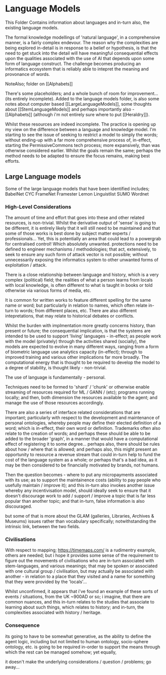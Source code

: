 # Language Models

This Folder Contains information about languages and in-turn also, the existing language models.

The formal knowledge modellings of 'natural language', in a comprehensive manner, is a fairly complex endevour.  The reason why the complexities are being explored in-detail is in response to a belief or hypothesis, is that the need to get stuck into the detail will have meaningful consequential effects upon the qualities associated with the use of AI that depends upon some form of language construct.  The challenge becomes producing an informatics ecosystem that is reliably able to intepret the meaning and provonance of words.

NoteAlso; folder on [[Alphabets]]

There's some placeholders; and a whole bunch of room for improvement... (its entirely incomplete).  Added to the language models folder, is also some notes about computer based [[LargeLanguageModels]], some thoughts about [[StemLanguageModels]] and perhaps importantly also - [[Alphabets]] (although i'm not entirely sure where to put [[Heraldry]]).

Whilst these resources are indeed incomplete.   The practice is opening up my view on the difference between a language and knowledge model.  I'm starting to see the issue of seeking to restrict a model to simply the words; without ending-up with a far more comprehensive process of, in-effect, starting the PermissiveCommons tech process; more expansively, than was otherwise considered earlier.  Whilst the goals remain the same; perhaps the method needs to be adapted to ensure the focus remains, making best efforts.

## Large Language models

Some of the large language models that have been identified includes;
BabelNet
CYC
FrameNet
Framester
Lemon
Linguistlist
SUMO
Wordnet


### High-Level Considerations

The amount of time and effort that goes into these and other related resources, is non-trivial.  Whilst the derivative output of 'sense' is going to be different, it is entirely likely that it will still need to be maintained and that some of those works is best done by subject matter experts / professionals...  Yet, this is potentially an area that could lead to a powergrab for centralised control!  Which absolutely unwanted.  protections need to be defined to engineer mechanisms / methodologies; that act, extensively, to seek to ensure any such form of attack vector is not possible; without unnecessarily exposing the informatics system to other unwanted forms of exploitation / attack.  

There is a close relationship between language and history, which is a very complex (political) field; the realities of what a person learns from locals with local knowledge, is often different to what is taught in books or told otherwise via various forms of media, etc.  

It is common for written works to feature different spelling for the same name or word; but particularly in relation to names, which often relate in-turn to words; from different places, etc.  There are also different intepretations, that may relate to historical debates or conflicts.

Whilst the burden with implmentation more greatly concerns history, than present or future; the consequential implication, is that the systems are intended to be used to support 'living' languages - in-effect; as people work with the model (privately) through the activities shared (socially), the models are expected to evolve in many different ways, ranging from a form of biometric language use analytics capacity (in-effect); through to improved training and various other implications far more broadly.   The computational energy that is thought to be required to develop the model to a degree of stability, is thought likely - non-trivial. 

The use of language is fundamentally - personal.  

Techniques need to be formed to 'shard' / 'chunk' or otherwise enable streaming of resources required for ML / GANN / (etc); programs running locally; and then, both dimension the resources available to the agent; and manage the use of those resources accordingly. 

There are also a series of interface related considerations that are important; particularly with respect to the development and maintenance of personal ontologies, whereby people may define their elected definition of a word; which is in-effect, their own word or definition.  Trademarks often also relate to the creation of words; and perhaps these should be able to be added to the broader 'graph', in a manner that would have a computational effect of registering it to some degree...  perhaps also, there should be rules about how / where that is allowed; and perhaps also, this might present an opportunity to resource a revenue stream that could in-turn help to fund the cost of the language system as a whole; or perhaps that's a bad idea, as it may be then considered to be financially motivated by brands, not humans.

Then the question becomes - where to put any micropayments associated with its use; as to support the maintainence costs (ability to pay people who usefully maintain / improve it); and this in-turn also invokes another issue whereby any incentivisation model, should ideally seek to ensure that it doesn't discourage work to add / support / improve a topic that is far less popular than another topic; and that in-turn, false information is also discouraged. 

but some of that is more about the GLAM (galleries, Libraries, Archives & Museums) issues rather than vocabulary specifically; notwithstanding the intrinsic link, between the two fields.

### Civilisations

With respect to mapping; https://timemaps.com/  is a rudimentry example, others are needed; but i hope it provides some sense of the requirement to figure out the movements of civilisations who are in-turn associated with stem-languages, and various meanings; that may be spoken or associated with one cultural group / civilisation, but may actually be associated with another - in relation to a place that they visited and a name for something that they were provided by the 'locals'...   

Whilst unconfirmed, it appears that i've found an example of these sorts of events / situations, from the UK ~900AD or so; i imagine, that there are common nuances, and this in-turn relates to the studies that associate to learning about such things, which relates to history; and in-turn, the complexities associated with history / heritage.

### Consequence

its going to have to be somewhat generative, as the ability to define the agent logic, including but not limited to human ontology, socio-sphere ontology, etc.  is going to be required in-order to support the means through which the rest can be managed somehow; yet equally,

it doesn't make the underlying considerations / question / problems; go away...